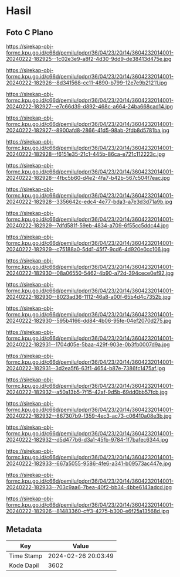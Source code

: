 # Hasil

## Foto C Plano

https://sirekap-obj-formc.kpu.go.id/c66d/pemilu/pdpr/36/04/23/20/14/3604232014001-20240222-182925--1c02e3e9-a8f2-4d30-9dd9-de38413d475e.jpg

https://sirekap-obj-formc.kpu.go.id/c66d/pemilu/pdpr/36/04/23/20/14/3604232014001-20240222-182926--8d341568-cc11-4890-b799-12e7e9b21211.jpg

https://sirekap-obj-formc.kpu.go.id/c66d/pemilu/pdpr/36/04/23/20/14/3604232014001-20240222-182927--e7c66d39-d892-468c-a664-24ba668cad14.jpg

https://sirekap-obj-formc.kpu.go.id/c66d/pemilu/pdpr/36/04/23/20/14/3604232014001-20240222-182927--8900afd8-2866-41d5-98ab-2fdb8d5781ba.jpg

https://sirekap-obj-formc.kpu.go.id/c66d/pemilu/pdpr/36/04/23/20/14/3604232014001-20240222-182928--f6151e35-21c1-445b-86ca-e721c112223c.jpg

https://sirekap-obj-formc.kpu.go.id/c66d/pemilu/pdpr/36/04/23/20/14/3604232014001-20240222-182928--4fbc5b60-d4e2-4fa7-b42b-567c504f7eac.jpg

https://sirekap-obj-formc.kpu.go.id/c66d/pemilu/pdpr/36/04/23/20/14/3604232014001-20240222-182928--3356642c-edc4-4e77-bda3-a7e3d3d71a9b.jpg

https://sirekap-obj-formc.kpu.go.id/c66d/pemilu/pdpr/36/04/23/20/14/3604232014001-20240222-182929--7dfd581f-59eb-4834-a709-6f55cc5ddc44.jpg

https://sirekap-obj-formc.kpu.go.id/c66d/pemilu/pdpr/36/04/23/20/14/3604232014001-20240222-182929--c75188a0-5dd1-45f7-9cd6-4d920e0cc106.jpg

https://sirekap-obj-formc.kpu.go.id/c66d/pemilu/pdpr/36/04/23/20/14/3604232014001-20240222-182930--08a06550-5462-4b90-a72d-394cece0ef92.jpg

https://sirekap-obj-formc.kpu.go.id/c66d/pemilu/pdpr/36/04/23/20/14/3604232014001-20240222-182930--8023ad36-1112-46a8-a00f-65b4d4c7352b.jpg

https://sirekap-obj-formc.kpu.go.id/c66d/pemilu/pdpr/36/04/23/20/14/3604232014001-20240222-182930--595b4166-dd84-4b06-95fe-04ef2070d275.jpg

https://sirekap-obj-formc.kpu.go.id/c66d/pemilu/pdpr/36/04/23/20/14/3604232014001-20240222-182931--1704d05e-5baa-429f-903e-0b3fb0007d9a.jpg

https://sirekap-obj-formc.kpu.go.id/c66d/pemilu/pdpr/36/04/23/20/14/3604232014001-20240222-182931--3d2ea5f6-63f1-4654-b87e-7386fc1475af.jpg

https://sirekap-obj-formc.kpu.go.id/c66d/pemilu/pdpr/36/04/23/20/14/3604232014001-20240222-182932--a50a13b5-7f15-42af-9d5b-69dd0bb57fcb.jpg

https://sirekap-obj-formc.kpu.go.id/c66d/pemilu/pdpr/36/04/23/20/14/3604232014001-20240222-182932--867307b9-f359-4ec3-ac73-c06410a08e3b.jpg

https://sirekap-obj-formc.kpu.go.id/c66d/pemilu/pdpr/36/04/23/20/14/3604232014001-20240222-182932--d5d477b6-d3a1-45fb-9784-1f7bafec6344.jpg

https://sirekap-obj-formc.kpu.go.id/c66d/pemilu/pdpr/36/04/23/20/14/3604232014001-20240222-182933--667a5055-9586-4fe6-a341-b09573ac447e.jpg

https://sirekap-obj-formc.kpu.go.id/c66d/pemilu/pdpr/36/04/23/20/14/3604232014001-20240222-182933--703c9aa6-7bea-40f2-bb34-4bbe6143adcd.jpg

https://sirekap-obj-formc.kpu.go.id/c66d/pemilu/pdpr/36/04/23/20/14/3604232014001-20240222-182926--81483360-cff3-4275-b300-e6f25a13568d.jpg


## Metadata

| Key        | Value               |
| ---------- | ------------------- |
| Time Stamp | 2024-02-26 20:03:49 |
| Kode Dapil | 3602                |



